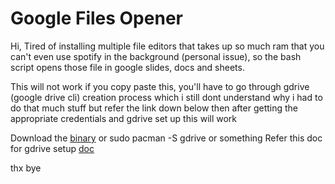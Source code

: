 # Google Files Opener

Hi, Tired of installing multiple file editors that takes up so much ram that you can't even use spotify in the background (personal issue), so the bash script opens those file in google slides, docs and sheets.

This will not work if you copy paste this, you'll have to go through gdrive (google drive cli) creation process which i still dont understand why i had to do that much stuff but refer the link down below
then after getting the appropriate credentials and gdrive set up this will work

Download the [binary](https://github.com/glotlabs/gdrive?tab=readme-ov-file) or sudo pacman -S gdrive or something 
Refer this doc for gdrive setup [doc](https://github.com/glotlabs/gdrive/blob/main/docs/create_google_api_credentials.md)

thx bye
